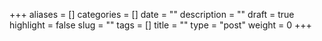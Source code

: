 +++
aliases      = []
categories   = []
date         = ""
description  = ""
draft        = true
highlight    = false
slug         = ""
tags         = []
title        = ""
type         = "post"
weight       = 0
+++